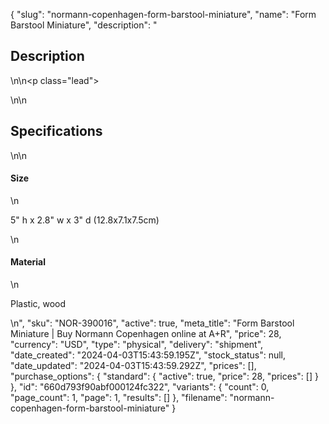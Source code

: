 {
  "slug": "normann-copenhagen-form-barstool-miniature",
  "name": "Form Barstool Miniature",
  "description": "<h2>Description</h2>\n<!-- split -->\n<p class=\"lead\"> </p>\n<!-- split -->\n<h2>Specifications</h2>\n<!-- split -->\n<h4>Size</h4>\n<p>5\" h x 2.8\" w x 3\" d (12.8x7.1x7.5cm)</p>\n<h4>Material</h4>\n<p>Plastic, wood</p>\n",
  "sku": "NOR-390016",
  "active": true,
  "meta_title": "Form Barstool Miniature | Buy Normann Copenhagen online at A+R",
  "price": 28,
  "currency": "USD",
  "type": "physical",
  "delivery": "shipment",
  "date_created": "2024-04-03T15:43:59.195Z",
  "stock_status": null,
  "date_updated": "2024-04-03T15:43:59.292Z",
  "prices": [],
  "purchase_options": {
    "standard": {
      "active": true,
      "price": 28,
      "prices": []
    }
  },
  "id": "660d793f90abf000124fc322",
  "variants": {
    "count": 0,
    "page_count": 1,
    "page": 1,
    "results": []
  },
  "filename": "normann-copenhagen-form-barstool-miniature"
}
